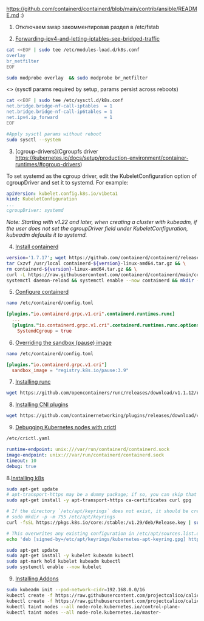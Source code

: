 https://github.com/containerd/containerd/blob/main/contrib/ansible/README.md :)
		
1. Отключаем swap закомментировав раздел в /etc/fstab
	
2. [Forwarding-ipv4-and-letting-iptables-see-bridged-traffic](https://kubernetes.io/docs/setup/production-environment/container-runtimes/#forwarding-ipv4-and-letting-iptables-see-bridged-traffic)

```bash
cat <<EOF | sudo tee /etc/modules-load.d/k8s.conf  
overlay  
br_netfilter  
EOF
```

```bash
sudo modprobe overlay  && sudo modprobe br_netfilter
```
<> (sysctl params required by setup, params persist across reboots)
```bash
cat <<EOF | sudo tee /etc/sysctl.d/k8s.conf  
net.bridge.bridge-nf-call-iptables  = 1  
net.bridge.bridge-nf-call-ip6tables = 1  
net.ipv4.ip_forward                 = 1  
EOF
```

```bash
#Apply sysctl params without reboot  
sudo sysctl --system  
```

 3. [cgroup-drivers](Cgroupfs driver https://kubernetes.io/docs/setup/production-environment/container-runtimes/#cgroup-drivers)

 To set systemd as the cgroup driver, edit the KubeletConfiguration option of cgroupDriver and set it to systemd. For example:
```yml
apiVersion: kubelet.config.k8s.io/v1beta1
kind: KubeletConfiguration
...
cgroupDriver: systemd
```
*Note: Starting with v1.22 and later, when creating a cluster with kubeadm, if the user does not set the cgroupDriver field under KubeletConfiguration, kubeadm defaults it to systemd.*

4. [Install containerd](https://github.com/containerd/containerd/blob/main/docs/getting-started.md)

```bash
version='1.7.17'; wget https://github.com/containerd/containerd/releases/download/v${version}/containerd-${version}-linux-amd64.tar.gz  && \
tar Cxzvf /usr/local containerd-${version}-linux-amd64.tar.gz && \
rm containerd-${version}-linux-amd64.tar.gz && \
curl -L https://raw.githubusercontent.com/containerd/containerd/main/containerd.service -o /lib/systemd/system/containerd.service && \
systemctl daemon-reload && systemctl enable --now containerd && mkdir -p /etc/containerd && containerd config default > /etc/containerd/config.toml
```
5. [Configure containerd](https://kubernetes.io/docs/setup/production-environment/container-runtimes/#containerd-systemd)

```bash
nano /etc/containerd/config.toml
```

```toml
[plugins."io.containerd.grpc.v1.cri".containerd.runtimes.runc]
  ...
  [plugins."io.containerd.grpc.v1.cri".containerd.runtimes.runc.options]
    SystemdCgroup = true
```

6. [Overriding the sandbox (pause) image](https://kubernetes.io/docs/setup/production-environment/container-runtimes/#override-pause-image-containerd)

```bash
nano /etc/containerd/config.toml
```

```toml
[plugins."io.containerd.grpc.v1.cri"]
  sandbox_image = "registry.k8s.io/pause:3.9"
```

7. [Installing runc](https://github.com/containerd/containerd/blob/main/docs/getting-started.md#step-2-installing-runc)

```bash
wget https://github.com/opencontainers/runc/releases/download/v1.1.12/runc.amd64 && install -m 755 runc.amd64 /usr/local/sbin/runc
```

8. [Installing CNI plugins](https://github.com/containerd/containerd/blob/main/docs/getting-started.md#step-3-installing-cni-plugins)
```bash
wget https://github.com/containernetworking/plugins/releases/download/v1.5.0/cni-plugins-linux-amd64-v1.5.0.tgz && mkdir -p /opt/cni/bin && tar Cxzvf /opt/cni/bin cni-plugins-linux-amd64-v1.5.0.tgz && rm cni-plugins-linux-amd64-v1.5.0.tgz
```

9. [Debugging Kubernetes nodes with crictl](https://kubernetes.io/docs/tasks/debug/debug-cluster/crictl/)

```bash
/etc/crictl.yaml
```

```yml
runtime-endpoint: unix:///var/run/containerd/containerd.sock
image-endpoint: unix:///var/run/containerd/containerd.sock
timeout: 10
debug: true
```

 8.[Installing k8s](https://kubernetes.io/docs/setup/production-environment/tools/kubeadm/install-kubeadm/)

```bash
sudo apt-get update
# apt-transport-https may be a dummy package; if so, you can skip that package
sudo apt-get install -y apt-transport-https ca-certificates curl gpg
```
```bash
# If the directory `/etc/apt/keyrings` does not exist, it should be created before the curl command, read the note below.
# sudo mkdir -p -m 755 /etc/apt/keyrings
curl -fsSL https://pkgs.k8s.io/core:/stable:/v1.29/deb/Release.key | sudo gpg --dearmor -o /etc/apt/keyrings/kubernetes-apt-keyring.gpg
```
```bash
# This overwrites any existing configuration in /etc/apt/sources.list.d/kubernetes.list
echo 'deb [signed-by=/etc/apt/keyrings/kubernetes-apt-keyring.gpg] https://pkgs.k8s.io/core:/stable:/v1.29/deb/ /' | sudo tee /etc/apt/sources.list.d/kubernetes.list
```
```bash
sudo apt-get update
sudo apt-get install -y kubelet kubeadm kubectl
sudo apt-mark hold kubelet kubeadm kubectl
sudo systemctl enable --now kubelet
```

9. [Installing Addons](https://kubernetes.io/docs/concepts/cluster-administration/addons/#networking-and-network-policy)

```bash
sudo kubeadm init --pod-network-cidr=192.168.0.0/16
kubectl create -f https://raw.githubusercontent.com/projectcalico/calico/v3.27.2/manifests/tigera-operator.yaml
kubectl create -f https://raw.githubusercontent.com/projectcalico/calico/v3.27.2/manifests/custom-resources.yaml
kubectl taint nodes --all node-role.kubernetes.io/control-plane-
kubectl taint nodes --all node-role.kubernetes.io/master-
```
